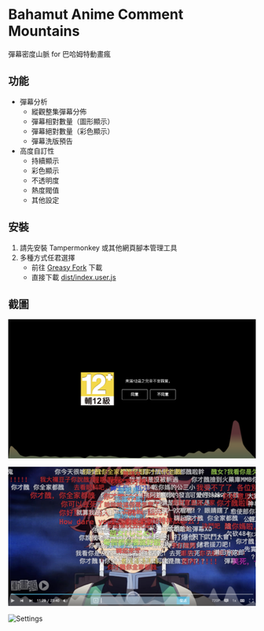 # Bahamut Anime Comment Mountains

彈幕密度山脈 for 巴哈姆特動畫瘋

## 功能

-   彈幕分析
    -   縱觀整集彈幕分佈
    -   彈幕相對數量（圖形顯示）
    -   彈幕絕對數量（彩色顯示）
    -   彈幕洗版預告
-   高度自訂性
    -   持續顯示
    -   彩色顯示
    -   不透明度
    -   熱度閥值
    -   其他設定

## 安裝

1. 請先安裝 Tampermonkey 或其他網頁腳本管理工具
2. 多種方式任君選擇
    - 前往 [Greasy Fork](https://greasyfork.org/zh-TW/scripts/438287-bahamut-anime-comment-mountains) 下載
    - 直接下載 [dist/index.user.js](https://github.com/JacobLinCool/Bahamut-Anime-Comment-Mountains/raw/main/dist/index.user.js)

## 截圖

![Preview](./images/preview-colorful.png)

![Video](./images/video.png)

![Settings](./images/settings.png)
